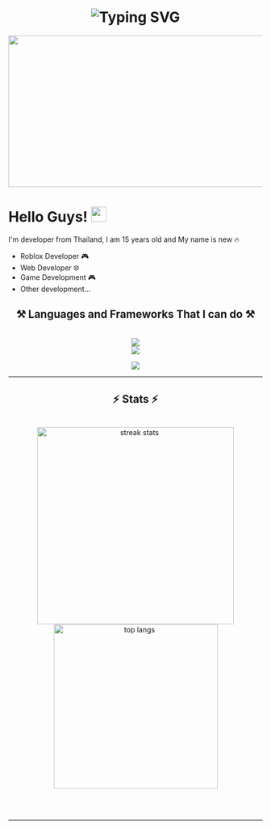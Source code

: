 <h1 align="center">
    <img src="https://readme-typing-svg.demolab.com?font=Fira+code&pause=1000&color=138FF7&center=true&vCenter=true&random=false&width=435&lines=Hello+Guys!;I'm+Developer+From+Thailand!;15+Years+old." alt="Typing SVG" /></a>
</h1>


<div align="center">
  <img src="https://media.giphy.com/media/dWesBcTLavkZuG35MI/giphy.gif" width="600" height="300"/>
</div>

<h1>
  Hello Guys!
  <img src="https://media.giphy.com/media/hvRJCLFzcasrR4ia7z/giphy.gif" width="30px"/>
</h1>

I'm developer from Thailand, I am 15 years old and My name is new :fire:

- Roblox Developer 🎮
- Web Developer 🌐
- Game Development 🎮
- Other development...

<h2 align="center">⚒️ Languages and Frameworks That I can do ⚒️</h2>
<br/>
<div align="center">
    <img src="https://skillicons.dev/icons?i=bootstrap,html,css,vscode,github,figma,git" />
    <br>
    <img src="https://skillicons.dev/icons?i=python,javascript,c,nodejs,react,nextjs,tailwind,mysql" /><br>
</div>
<p align="center">
  <a href="https://skillicons.dev">
    <img src="https://skillicons.dev/icons?i=git,lua,php,discord" />
  </a>
</p>

<hr/>

<h2 align="center">⚡ Stats ⚡</h2>
<br>
<div align=center>
  <img width=390 src="https://github-readme-streak-stats-salesp07.vercel.app/?user=3EDITS&count_private=true&theme=react&border_radius=10" alt="streak stats"/>
  <br/>
  <img width=325 align="center" src="https://github-readme-stats-salesp07.vercel.app/api/top-langs/?username=3EDITS&hide=HTML&langs_count=8&layout=compact&theme=react&border_radius=10&size_weight=0.5&count_weight=0.5&exclude_repo=github-readme-stats" alt="top langs" />
</div>

<br/><br/>

<hr/>

<br/>

